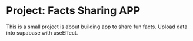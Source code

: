 # Project: Facts Sharing APP

This is a small project is about building app to share fun facts.
Upload data into supabase with useEffect.
